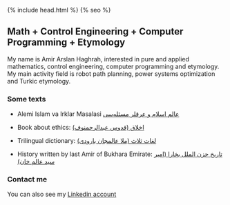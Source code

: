 {% include head.html %}
{% seo %}

## Math + Control Engineering + Computer Programming + Etymology

My name is Amir Arslan Haghrah, interested in pure and applied mathematics, control engineering, computer programming and etymology. My main activity field is robot path planning, power systems optimization and Turkic etymology.

### Some texts
* Alemi Islam va Irklar Masalasi [عالم اسلام و عرقلر مسئله‌سی](https://haghrah.github.io/Alemi_Islam_va_Irklar_Meselesi/index.html)

* Book about ethics: [اخلاق (قدوس عبدالرحمنوف)](https://github.com/Haghrah/Akhlagh/blob/master/akhlaq.pdf)

* Trilingual dictionary: [لغات ثلاث (ملا عالمجان بارودی)](https://github.com/Haghrah/lughati_thalath/blob/master/uch_til.pdf)

* History written by last Amir of Bukhara Emirate: [تاریخ حزن الملل بخارا (امیر سید عالم خان)](https://github.com/Haghrah/Tarihi-huzn-ul-milali-buhara/blob/master/tarixi_huzn_ul_milal.pdf)

### Contact me
You can also see my [Linkedin account](https://www.linkedin.com/in/amir-arslan-haghrah-53b2258a)
